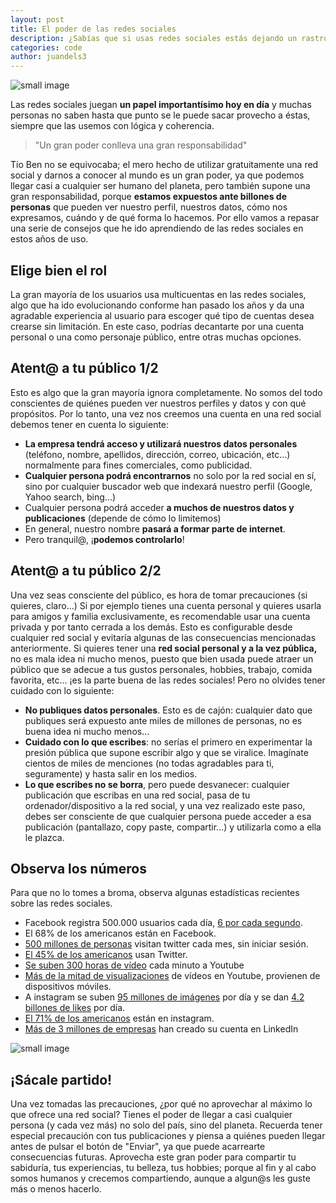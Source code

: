 ```yaml
---
layout: post
title: El poder de las redes sociales
description: ¿Sabías que si usas redes sociales estás dejando un rastro de migas de pan?
categories: code
author: juandels3
---
```


![small image]({{site.baseurl}}/images/redessociales.jpg)

Las redes sociales juegan **un papel importantísimo hoy en día** y muchas personas no saben hasta que punto se le puede sacar provecho a éstas, siempre que las usemos con lógica y coherencia. 

> "Un gran poder conlleva una gran responsabilidad"

Tío Ben no se equivocaba; el mero hecho de utilizar gratuitamente una red social y darnos a conocer al mundo es un gran poder, ya que podemos llegar casi a cualquier ser humano del planeta, pero también supone una  gran responsabilidad, porque **estamos expuestos ante billones de personas** que pueden ver nuestro perfil, nuestros datos, cómo nos expresamos, cuándo y de qué forma lo hacemos. Por ello vamos a repasar una serie de consejos que he ido aprendiendo de las redes sociales en estos años de uso.

## Elige bien el rol
La gran mayoría de los usuarios usa multicuentas en las redes sociales, algo que ha ido evolucionando conforme han pasado los años y da una agradable experiencia al usuario para escoger qué tipo de cuentas desea crearse sin limitación.
En este caso, podrías decantarte por una cuenta personal o una como personaje público, entre otras muchas opciones.

## Atent@ a tu público 1/2
Esto es algo que la gran mayoría ignora completamente. No somos del todo conscientes de quiénes pueden ver nuestros perfiles y datos y con qué propósitos. Por lo tanto, una vez nos creemos una cuenta en una red social debemos tener en cuenta lo siguiente:

 - **La empresa tendrá acceso y utilizará nuestros datos personales** (teléfono, nombre, apellidos, dirección, correo, ubicación, etc...) normalmente para fines comerciales, como publicidad.
 - **Cualquier persona podrá encontrarnos** no solo por la red social en sí, sino por cualquier buscador web que indexará nuestro perfil (Google, Yahoo search, bing...)
 - Cualquier persona podrá acceder **a muchos de nuestros datos y publicaciones** (depende de cómo lo limitemos)
 - En general, nuestro nombre **pasará a formar parte de internet**.
 - Pero tranquil@, ¡**podemos controlarlo**!

## Atent@ a tu público 2/2
Una vez seas consciente del público, es hora de tomar precauciones (si quieres, claro...)
Si por ejemplo tienes una cuenta personal y quieres usarla para amigos y familia exclusivamente, es recomendable usar una cuenta privada y por tanto cerrada a los demás. Esto es configurable desde cualquier red social y evitaría algunas de las consecuencias mencionadas anteriormente. Si quieres tener una **red social personal y a la vez pública,** no es mala idea ni mucho menos, puesto que bien usada puede atraer un público que se adecue a tus gustos personales, hobbies, trabajo, comida favorita, etc... ¡es la parte buena de las redes sociales! Pero no olvides tener cuidado con lo siguiente:

 - **No publiques datos personales**. Esto es de cajón: cualquier dato que publiques será expuesto ante miles de millones de personas, no es buena idea ni mucho menos...
 - **Cuidado con lo que escribes**: no serías el primero en experimentar la presión pública que supone escribir algo y que se viralice. Imagínate cientos de miles de menciones (no todas agradables para ti, seguramente) y hasta salir en los medios. 
 - **Lo que escribes no se borra**, pero puede desvanecer: cualquier publicación que escribas en una red social, pasa de tu ordenador/dispositivo a la red social, y una vez realizado este paso, debes ser consciente de que cualquier persona puede acceder a esa publicación (pantallazo, copy paste, compartir...) y utilizarla como a ella le plazca.

## Observa los números
Para que no lo tomes a broma, observa algunas estadísticas recientes sobre las redes sociales.

 - Facebook registra 500.000 usuarios cada día, [6 por cada segundo](http://www.socialmediatoday.com/social-networks/kadie-regan/2015-08-10/10-amazing-social-media-growth-stats-2015).
 - El 68% de los americanos están en Facebook.
 - [500 millones de personas](https://blog.twitter.com/2015/testing-promoted-tweets-on-our-logged-out-experience) visitan twitter cada mes, sin iniciar sesión.
 - [El 45% de los americanos](http://www.pewinternet.org/2018/03/01/social-media-use-in-2018/) usan Twitter.
 - [Se suben 300 horas de vídeo](http://www.statisticbrain.com/youtube-statistics/) cada minuto a Youtube
 - [Más de la mitad de visualizaciones](http://vope.net/27-mind-blowing-youtube-facts-figures-and-statistics-backed-by-data/) de vídeos en Youtube, provienen de dispositivos móviles.
 - A instagram se suben [95 millones de imágenes](http://www.wired.co.uk/article/instagram-doubles-to-half-billion-users) por día y se dan [4.2 billones de likes](http://www.wired.co.uk/article/instagram-doubles-to-half-billion-users) por día.
 - [El 71% de los americanos](http://www.pewinternet.org/2018/03/01/social-media-use-in-2018/) están en instagram.
 - [Más de 3 millones de empresas](http://wersm.com/top-linkedin-facts-and-stats-infographic/) han creado su cuenta en LinkedIn
 
![small image]({{site.baseurl}}/images/stats.png)

## ¡Sácale partido!
Una vez tomadas las precauciones, ¿por qué no aprovechar al máximo lo que ofrece una red social? Tienes el poder de llegar a casi cualquier persona (y cada vez más) no solo del país, sino del planeta. Recuerda tener especial precaución con tus publicaciones y piensa a quiénes pueden llegar antes de pulsar el botón de "Enviar", ya que puede acarrearte consecuencias futuras.
Aprovecha este gran poder para compartir tu sabiduría, tus experiencias, tu belleza, tus hobbies; porque al fin y al cabo somos humanos y crecemos compartiendo, aunque a algun@s les guste más o menos hacerlo.